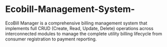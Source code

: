 # Ecobill-Management-System-
EcoBill Manager is a comprehensive billing management system that implements full CRUD (Create, Read, Update, Delete) operations across interconnected modules to manage the complete utility billing lifecycle from consumer registration to payment reporting.
